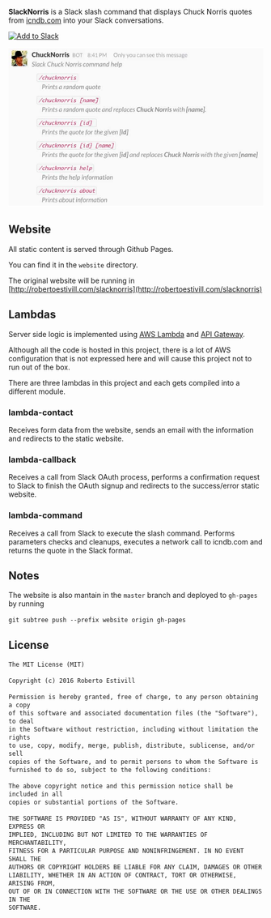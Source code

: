 **SlackNorris** is a Slack slash command that displays Chuck Norris quotes from [icndb.com](http://icndb.com) into your Slack conversations.


[![Add to Slack](https://platform.slack-edge.com/img/add_to_slack.png)](https://slack.com/oauth/authorize?scope=commands&client_id=16115056836.16121439510)

![Commands](website/img/commands.jpg)

## Website

All static content is served through Github Pages. 

You can find it in the `website` directory.

The original website will be running in [http://robertoestivill.com/slacknorris](http://robertoestivill.com/slacknorris)


## Lambdas

Server side logic is implemented using [AWS Lambda](https://aws.amazon.com/lambda/) and [API Gateway](https://aws.amazon.com/api-gateway/).

Although all the code is hosted in this project, there is a lot of AWS configuration that is not expressed here and will cause this project not to run out of the box.

There are three lambdas in this project and each gets compiled into a different module.


### lambda-contact

Receives form data from the website, sends an email with the information and redirects to the static website.


### lambda-callback

Receives a call from Slack OAuth process, performs a confirmation request to Slack to finish the OAuth signup and redirects to the success/error static website.


### lambda-command

Receives a call from Slack to execute the slash command. Performs parameters checks and cleanups, executes a network call to icndb.com and returns the quote in the Slack format.



## Notes

The website is also mantain in the `master` branch and deployed to `gh-pages` by running

`git subtree push --prefix website origin gh-pages`


## License

```
The MIT License (MIT)

Copyright (c) 2016 Roberto Estivill

Permission is hereby granted, free of charge, to any person obtaining a copy
of this software and associated documentation files (the "Software"), to deal
in the Software without restriction, including without limitation the rights
to use, copy, modify, merge, publish, distribute, sublicense, and/or sell
copies of the Software, and to permit persons to whom the Software is
furnished to do so, subject to the following conditions:

The above copyright notice and this permission notice shall be included in all
copies or substantial portions of the Software.

THE SOFTWARE IS PROVIDED "AS IS", WITHOUT WARRANTY OF ANY KIND, EXPRESS OR
IMPLIED, INCLUDING BUT NOT LIMITED TO THE WARRANTIES OF MERCHANTABILITY,
FITNESS FOR A PARTICULAR PURPOSE AND NONINFRINGEMENT. IN NO EVENT SHALL THE
AUTHORS OR COPYRIGHT HOLDERS BE LIABLE FOR ANY CLAIM, DAMAGES OR OTHER
LIABILITY, WHETHER IN AN ACTION OF CONTRACT, TORT OR OTHERWISE, ARISING FROM,
OUT OF OR IN CONNECTION WITH THE SOFTWARE OR THE USE OR OTHER DEALINGS IN THE
SOFTWARE.
```

